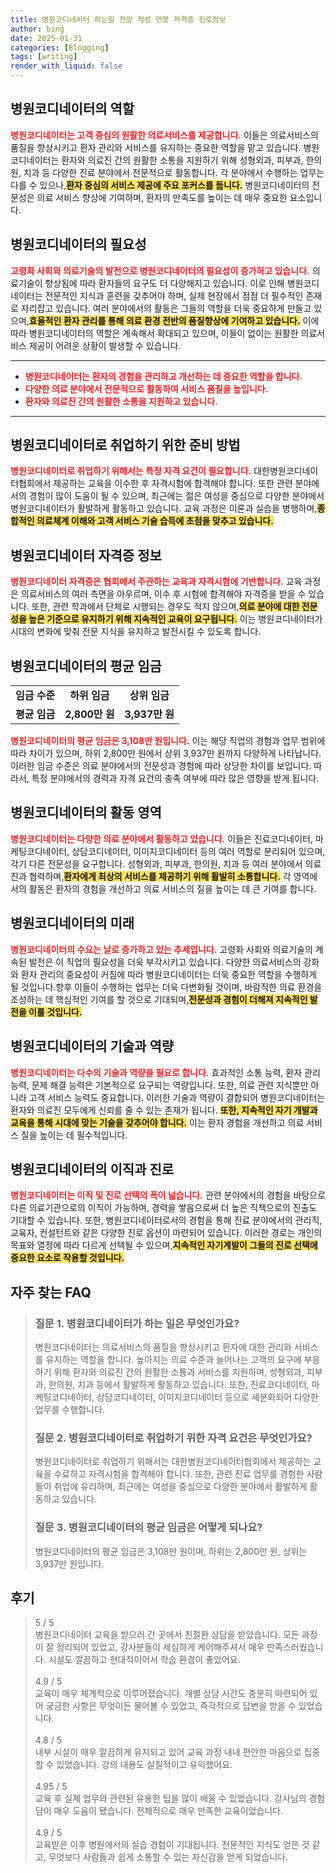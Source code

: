 ```yaml
---
title: 병원코디네이터 하는일 전망 적성 연봉 자격증 진로정보
author: bing
date: 2025-01-31
categories: [Blogging]
tags: [writing]
render_with_liquid: false
---
```



<h2 id='병원코디네이터_역할'>병원코디네이터의 역할</h2>

<p><b><span style="color: #ee2323;">병원코디네이터는 고객 중심의 원활한 의료서비스를 제공합니다.</span></b> 이들은 의료서비스의 품질을 향상시키고 환자 관리와 서비스를 유지하는 중요한 역할을 맡고 있습니다. 병원코디네이터는 환자와 의료진 간의 원활한 소통을 지원하기 위해 성형외과, 피부과, 한의원, 치과 등 다양한 진료 분야에서 전문적으로 활동합니다. 각 분야에서 수행하는 업무는 다를 수 있으나,<b><span style="background-color: #ffe066;">환자 중심의 서비스 제공에 주요 포커스를 둡니다.</span></b> 병원코디네이터의 전문성은 의료 서비스 향상에 기여하며, 환자의 만족도를 높이는 데 매우 중요한 요소입니다.</p>

<h2 id='병원코디네이터의_필요성'>병원코디네이터의 필요성</h2>

<p><b><span style="color: #ee2323;">고령화 사회와 의료기술의 발전으로 병원코디네이터의 필요성이 증가하고 있습니다.</span></b> 의료기술이 향상됨에 따라 환자들의 요구도 더 다양해지고 있습니다. 이로 인해 병원코디네이터는 전문적인 지식과 훈련을 갖추어야 하며, 실제 현장에서 점점 더 필수적인 존재로 자리잡고 있습니다. 여러 분야에서의 활동은 그들의 역할을 더욱 중요하게 만들고 있으며,<b><span style="background-color: #ffe066;">효율적인 환자 관리를 통해 의료 환경 전반의 품질향상에 기여하고 있습니다.</span></b> 이에 따라 병원코디네이터의 역할은 계속해서 확대되고 있으며, 이들이 없이는 원활한 의료서비스 제공이 어려운 상황이 발생할 수 있습니다.</p>

<hr />

<ul>
    <li><b><span style="color: #ee2323;">병원코디네이터는 환자의 경험을 관리하고 개선하는 데 중요한 역할을 합니다.</span></b></li>
    <li><b><span style="color: #ee2323;">다양한 의료 분야에서 전문적으로 활동하여 서비스 품질을 높입니다.</span></b></li>
    <li><b><span style="color: #ee2323;">환자와 의료진 간의 원활한 소통을 지원하고 있습니다.</span></b></li>
</ul>

<hr />

<h2 id='병원코디네이터_취업을_위한_준비'>병원코디네이터로 취업하기 위한 준비 방법</h2>

<p><b><span style="color: #ee2323;">병원코디네이터로 취업하기 위해서는 특정 자격 요건이 필요합니다.</span></b> 대한병원코디네이터협회에서 제공하는 교육을 이수한 후 자격시험에 합격해야 합니다. 또한 관련 분야에서의 경험이 많이 도움이 될 수 있으며, 최근에는 젊은 여성을 중심으로 다양한 분야에서 병원코디네이터가 활발하게 활동하고 있습니다. 교육 과정은 이론과 실습을 병행하며,<b><span style="background-color: #ffe066;">종합적인 의료체계 이해와 고객 서비스 기술 습득에 초점을 맞추고 있습니다.</span></b></p>

<h2 id='병원코디네이터_자격증_정보'>병원코디네이터 자격증 정보</h2>

<p><b><span style="color: #ee2323;">병원코디네이터 자격증은 협회에서 주관하는 교육과 자격시험에 기반합니다.</span></b> 교육 과정은 의료서비스의 여러 측면을 아우르며, 이수 후 시험에 합격해야 자격증을 받을 수 있습니다. 또한, 관련 학과에서 단체로 시행되는 경우도 적지 않으며,<b><span style="background-color: #ffe066;">의료 분야에 대한 전문성을 높은 기준으로 유지하기 위해 지속적인 교육이 요구됩니다.</span></b> 이는 병원코디네이터가 시대의 변화에 맞춰 전문 지식을 유지하고 발전시킬 수 있도록 합니다.</p>

<h2 id='병원코디네이터의_평균_임금'>병원코디네이터의 평균 임금</h2>

<table>
    <tr>
        <td style="text-align: center; height: 17px;"><b>임금 수준</b></td>
        <td style="text-align: center; height: 17px;"><b>하위 임금</b></td>
        <td style="text-align: center; height: 17px;"><b>상위 임금</b></td>
    </tr>
    <tr>
        <td style="text-align: center; height: 17px;"><b>평균 임금</b></td>
        <td style="text-align: center; height: 17px;"><b>2,800만 원</b></td>
        <td style="text-align: center; height: 17px;"><b>3,937만 원</b></td>
    </tr>
</table>

<p><b><span style="color: #ee2323;">병원코디네이터의 평균 임금은 3,108만 원입니다.</span></b> 이는 해당 직업의 경험과 업무 범위에 따라 차이가 있으며, 하위 2,800만 원에서 상위 3,937만 원까지 다양하게 나타납니다. 이러한 임금 수준은 의료 분야에서의 전문성과 경험에 따라 상당한 차이를 보입니다. 따라서, 특정 분야에서의 경력과 자격 요건의 충족 여부에 따라 많은 영향을 받게 됩니다.</p>

<h2 id='병원코디네이터_활동_영역'>병원코디네이터의 활동 영역</h2>

<p><b><span style="color: #ee2323;">병원코디네이터는 다양한 의료 분야에서 활동하고 있습니다.</span></b> 이들은 진료코디네이터, 마케팅코디네이터, 상담코디네이터, 이미지코디네이터 등의 여러 역할로 분리되어 있으며, 각기 다른 전문성을 요구합니다. 성형외과, 피부과, 한의원, 치과 등 여러 분야에서 의료진과 협력하며,<b><span style="background-color: #ffe066;">환자에게 최상의 서비스를 제공하기 위해 활발히 소통합니다.</span></b> 각 영역에서의 활동은 환자의 경험을 개선하고 의료 서비스의 질을 높이는 데 큰 기여를 합니다.</p>

<h2 id='병원코디네이터의_미래'>병원코디네이터의 미래</h2>

<p><b><span style="color: #ee2323;">병원코디네이터의 수요는 날로 증가하고 있는 추세입니다.</span></b> 고령화 사회와 의료기술의 계속된 발전은 이 직업의 필요성을 더욱 부각시키고 있습니다. 다양한 의료서비스의 강화와 환자 관리의 중요성이 커짐에 따라 병원코디네이터는 더욱 중요한 역할을 수행하게 될 것입니다.향후 이들이 수행하는 업무는 더욱 다변화될 것이며, 바람직한 의료 환경을 조성하는 데 핵심적인 기여를 할 것으로 기대되며,<b><span style="background-color: #ffe066;">전문성과 경험이 더해져 지속적인 발전을 이룰 것입니다.</span></b></p>

<h2 id='병원코디네이터의_기술과_역량'>병원코디네이터의 기술과 역량</h2>

<p><b><span style="color: #ee2323;">병원코디네이터는 다수의 기술과 역량을 필요로 합니다.</span></b> 효과적인 소통 능력, 환자 관리 능력, 문제 해결 능력은 기본적으로 요구되는 역량입니다. 또한, 의료 관련 지식뿐만 아니라 고객 서비스 능력도 중요합니다. 이러한 기술과 역량이 결합되어 병원코디네이터는 환자와 의료진 모두에게 신뢰를 줄 수 있는 존재가 됩니다. <b><span style="background-color: #ffe066;">또한, 지속적인 자기 개발과 교육을 통해 시대에 맞는 기술을 갖추어야 합니다.</span></b> 이는 환자 경험을 개선하고 의료 서비스 질을 높이는 데 필수적입니다.</p>

<h2 id='병원코디네이터_이직과_진로'>병원코디네이터의 이직과 진로</h2>

<p><b><span style="color: #ee2323;">병원코디네이터는 이직 및 진로 선택의 폭이 넓습니다.</span></b> 관련 분야에서의 경험을 바탕으로 다른 의료기관으로의 이직이 가능하며, 경력을 쌓음으로써 더 높은 직책으로의 진출도 기대할 수 있습니다. 또한, 병원코디네이터로서의 경험을 통해 진료 분야에서의 관리직, 교육자, 컨설턴트와 같은 다양한 진로 옵션이 마련되어 있습니다. 이러한 경로는 개인의 목표와 열정에 따라 다르게 선택될 수 있으며,<b><span style="background-color: #ffe066;">지속적인 자기계발이 그들의 진로 선택에 중요한 요소로 작용할 것입니다.</span></b></p>


<h2 id='자주_찾는_FAQ'>자주 찾는 FAQ</h2>
<div itemscope="" itemtype="https://schema.org/FAQPage">
<blockquote>
<div itemscope="" itemprop="mainEntity" itemtype="https://schema.org/Question">
<h3 itemprop="name">질문 1. 병원코디네이터가 하는 일은 무엇인가요?</h3>
<div itemscope="" itemprop="acceptedAnswer" itemtype="https://schema.org/Answer">
<span itemprop="text">
<p>병원코디네이터는 의료서비스의 품질을 향상시키고 환자에 대한 관리와 서비스를 유지하는 역할을 합니다. 높아지는 의료 수준과 늘어나는 고객의 요구에 부응하기 위해 환자와 의료진 간의 원활한 소통과 서비스를 지원하며, 성형외과, 피부과, 한의원, 치과 등에서 활발하게 활동하고 있습니다. 또한, 진료코디네이터, 마케팅코디네이터, 상담코디네이터, 이미지코디네이터 등으로 세분화되어 다양한 업무를 수행합니다.</p>
</span>
</div>
</div>
<div itemscope="" itemprop="mainEntity" itemtype="https://schema.org/Question">
<h3 itemprop="name">질문 2. 병원코디네이터로 취업하기 위한 자격 요건은 무엇인가요?</h3>
<div itemscope="" itemprop="acceptedAnswer" itemtype="https://schema.org/Answer">
<span itemprop="text">
<p>병원코디네이터로 취업하기 위해서는 대한병원코디네이터협회에서 제공하는 교육을 수료하고 자격시험을 합격해야 합니다. 또한, 관련 진료 업무를 경험한 사람들이 취업에 유리하며, 최근에는 여성을 중심으로 다양한 분야에서 활발하게 활동하고 있습니다.</p>
</span>
</div>
</div>
<div itemscope="" itemprop="mainEntity" itemtype="https://schema.org/Question">
<h3 itemprop="name">질문 3. 병원코디네이터의 평균 임금은 어떻게 되나요?</h3>
<div itemscope="" itemprop="acceptedAnswer" itemtype="https://schema.org/Answer">
<span itemprop="text">
<p>병원코디네이터의 평균 임금은 3,108만 원이며, 하위는 2,800만 원, 상위는 3,937만 원입니다.</p>
</span>
</div>
</div>
</blockquote>
</div>
<h2 id='후기'>후기</h2>
<div itemscope itemtype="https://schema.org/Product">
  <blockquote>
    <div itemprop="review" itemscope itemtype="https://schema.org/Review">
      <div itemprop="reviewRating" itemscope itemtype="https://schema.org/Rating"> <span itemprop="ratingValue">5</span> / <span itemprop="bestRating">5</span> </div>
      <span itemprop="reviewBody">병원코디네이터 교육을 받으러 간 곳에서 친절한 상담을 받았습니다. 모든 과정이 잘 정리되어 있었고, 강사분들이 세심하게 케어해주셔서 매우 만족스러웠습니다. 시설도 깔끔하고 현대적이어서 학습 환경이 좋았어요.</span>
    </div>
    <br>
    <div itemprop="review" itemscope itemtype="https://schema.org/Review">
      <div itemprop="reviewRating" itemscope itemtype="https://schema.org/Rating"> <span itemprop="ratingValue">4.9</span> / <span itemprop="bestRating">5</span> </div>
      <span itemprop="reviewBody">교육이 매우 체계적으로 이루어졌습니다. 개별 상담 시간도 충분히 마련되어 있어 궁금한 사항은 무엇이든 물어볼 수 있었고, 즉각적으로 답변을 받을 수 있었습니다.</span>
    </div>
    <br>
    <div itemprop="review" itemscope itemtype="https://schema.org/Review">
      <div itemprop="reviewRating" itemscope itemtype="https://schema.org/Rating"> <span itemprop="ratingValue">4.8</span> / <span itemprop="bestRating">5</span> </div>
      <span itemprop="reviewBody">내부 시설이 매우 깔끔하게 유지되고 있어 교육 과정 내내 편안한 마음으로 집중할 수 있었습니다. 강의 내용도 실질적이고 유익했어요.</span>
    </div>
    <br>
    <div itemprop="review" itemscope itemtype="https://schema.org/Review">
      <div itemprop="reviewRating" itemscope itemtype="https://schema.org/Rating"> <span itemprop="ratingValue">4.95</span> / <span itemprop="bestRating">5</span> </div>
      <span itemprop="reviewBody">교육 후 실제 업무와 관련된 유용한 팁을 많이 배울 수 있었습니다. 강사님의 경험담이 매우 도움이 됐습니다. 전체적으로 매우 만족한 교육이었습니다.</span>
    </div>
    <br>
    <div itemprop="review" itemscope itemtype="https://schema.org/Review">
      <div itemprop="reviewRating" itemscope itemtype="https://schema.org/Rating"> <span itemprop="ratingValue">4.9</span> / <span itemprop="bestRating">5</span> </div>
      <span itemprop="reviewBody">교육받은 이후 병원에서의 실습 경험이 기대됩니다. 전문적인 지식도 얻은 것 같고, 무엇보다 사람들과 쉽게 소통할 수 있는 자신감을 얻게 되었습니다.</span>
    </div>
  </blockquote>
</div>
